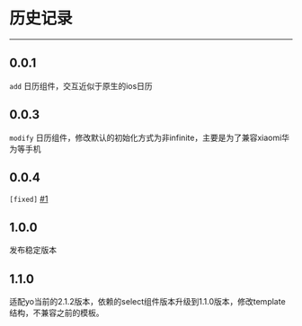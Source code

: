# 历史记录

---


## 0.0.1

`add` 日历组件，交互近似于原生的ios日历

## 0.0.3
`modify` 日历组件，修改默认的初始化方式为非infinite，主要是为了兼容xiaomi华为等手机

## 0.0.4
`[fixed]` [#1](http://gitlab.corp.qunar.com/kami/calendar/issues/1)

## 1.0.0

发布稳定版本

## 1.1.0

适配yo当前的2.1.2版本，依赖的select组件版本升级到1.1.0版本，修改template结构，不兼容之前的模板。